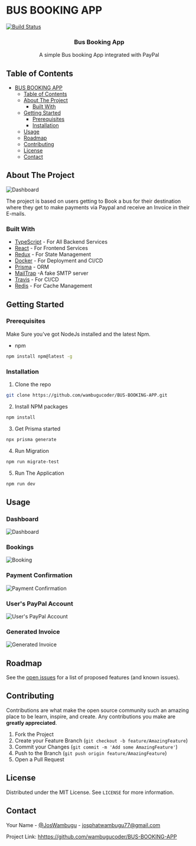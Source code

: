 
# BUS BOOKING APP
[![Build Status](https://travis-ci.com/wambugucoder/BUS-BOOKING-APP.svg?branch=master)](https://travis-ci.com/wambugucoder/BUS-BOOKING-APP)

  <h3 align="center">Bus Booking App</h3>

  <p align="center">
    A simple Bus booking App integrated with PayPal
    <br />
  



<!-- TABLE OF CONTENTS -->
## Table of Contents

- [BUS BOOKING APP](#bus-booking-app)
  - [Table of Contents](#table-of-contents)
  - [About The Project](#about-the-project)
    - [Built With](#built-with)
  - [Getting Started](#getting-started)
    - [Prerequisites](#prerequisites)
    - [Installation](#installation)
  - [Usage](#usage)
  - [Roadmap](#roadmap)
  - [Contributing](#contributing)
  - [License](#license)
  - [Contact](#contact)



<!-- ABOUT THE PROJECT -->
## About The Project

![Dashboard](https://github.com/wambugucoder/BUS-BOOKING-APP/blob/master/screenshots/Dashboard.JPG)

The project is based on  users getting to Book a bus for their destination where they get to make payments via Paypal and receive an Invoice in their E-mails.

### Built With
* [TypeScript](https://www.typescriptlang.org/) - For All Backend Services
* [React](https://reactjs.org/) - For Frontend Services
* [Redux](https://redux.js.org/) - For State Management
* [Docker](https://www.docker.com/) - For Deployment and  CI/CD
* [Prisma](https://www.prisma.io/) - ORM
* [MailTrap](https://mailtrap.io/) -A fake SMTP server
* [Travis](https://travis-ci.com/) - For CI/CD
* [Redis](https://redis.io/) - For Cache Management



<!-- GETTING STARTED -->
## Getting Started


### Prerequisites

Make Sure you've got NodeJs installed and the latest Npm. 
* npm
```sh
npm install npm@latest -g
```

### Installation

1. Clone the repo
```sh
git clone https://github.com/wambugucoder/BUS-BOOKING-APP.git
```
2. Install NPM packages
```sh
npm install
```
3. Get Prisma started 
```sh
npx prisma generate
```
4. Run Migration
```sh
npm run migrate-test
```
5. Run The Application
```sh
npm run dev
```



<!-- USAGE EXAMPLES -->
## Usage
### Dashboard
![Dashboard](https://github.com/wambugucoder/BUS-BOOKING-APP/blob/master/screenshots/Dashboard.JPG)

### Bookings
![Booking](https://github.com/wambugucoder/BUS-BOOKING-APP/blob/master/screenshots/Booking.JPG)

### Payment Confirmation
![Payment Confirmation](https://github.com/wambugucoder/BUS-BOOKING-APP/blob/master/screenshots/Confirm.JPG)

### User's PayPal Account
![User's PayPal Account](https://github.com/wambugucoder/BUS-BOOKING-APP/blob/master/screenshots/Users-Account.JPG)

### Generated Invoice
![Generated Invoice](https://github.com/wambugucoder/BUS-BOOKING-APP/blob/master/screenshots/Invoice.JPG)
<!-- ROADMAP -->
## Roadmap

See the [open issues](https://github.com/wambugucoder/BUS-BOOKING-APP/issues) for a list of proposed features (and known issues).



<!-- CONTRIBUTING -->
## Contributing

Contributions are what make the open source community such an amazing place to be learn, inspire, and create. Any contributions you make are **greatly appreciated**.

1. Fork the Project
2. Create your Feature Branch (`git checkout -b feature/AmazingFeature`)
3. Commit your Changes (`git commit -m 'Add some AmazingFeature'`)
4. Push to the Branch (`git push origin feature/AmazingFeature`)
5. Open a Pull Request



<!-- LICENSE -->
## License

Distributed under the MIT License. See `LICENSE` for more information.



<!-- CONTACT -->
## Contact

Your Name - [@JosWambugu](https://twitter.com/JosWambugu) - josphatwambugu77@gmail.com

Project Link: [hhttps://github.com/wambugucoder/BUS-BOOKING-APP](https://github.com/wambugucoder/BUS-BOOKING-APP)








